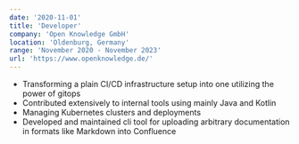 ```yaml
---
date: '2020-11-01'
title: 'Developer'
company: 'Open Knowledge GmbH'
location: 'Oldenburg, Germany'
range: 'November 2020 - November 2023'
url: 'https://www.openknowledge.de/'
---
```


- Transforming a plain CI/CD infrastructure setup into one utilizing the power of gitops
- Contributed extensively to internal tools using mainly Java and Kotlin
- Managing Kubernetes clusters and deployments
- Developed and maintained cli tool for uploading arbitrary documentation in formats like Markdown into Confluence
